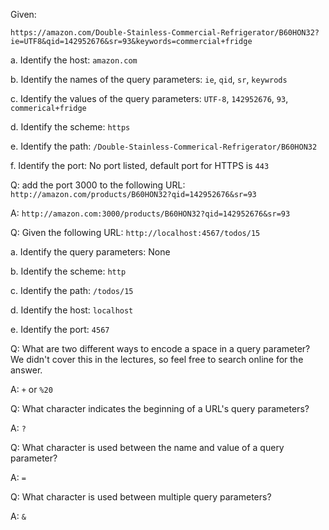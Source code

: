 Given:

`https://amazon.com/Double-Stainless-Commercial-Refrigerator/B60HON32?ie=UTF8&qid=142952676&sr=93&keywords=commercial+fridge`

a. Identify the host: `amazon.com`

b. Identify the names of the query parameters: `ie`, `qid`, `sr`, `keywrods`

c. Identify the values of the query parameters: `UTF-8`, `142952676`, `93`, `commerical+fridge`

d. Identify the scheme: `https`

e. Identify the path: `/Double-Stainless-Commerical-Refrigerator/B60HON32`

f. Identify the port: No port listed, default port for HTTPS is `443`

Q: add the port 3000 to the following URL: `http://amazon.com/products/B60HON32?qid=142952676&sr=93`

A: `http://amazon.com:3000/products/B60HON32?qid=142952676&sr=93`

Q: Given the following URL: `http://localhost:4567/todos/15`

a. Identify the query parameters: None

b. Identify the scheme: `http`

c. Identify the path: `/todos/15`

d. Identify the host: `localhost`

e. Identify the port: `4567`

Q: What are two different ways to encode a space in a query parameter? We didn't cover this in the lectures, so feel free to search online for the answer.

A: `+` or `%20`

Q: What character indicates the beginning of a URL's query parameters?

A: `?`

Q: What character is used between the name and value of a query parameter?

A: `=`

Q: What character is used between multiple query parameters?

A: `&`
